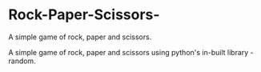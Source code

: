 # Rock-Paper-Scissors-
A simple game of rock, paper and scissors.

A simple game of rock, paper and scissors using python's in-built library - random.
